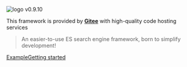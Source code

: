 <!-- _coverpage.md -->
![logo](https://iknow.hs.net/dc1dbd9c-3c6d-463f-98c4-16d186c9ada3.png)
v0.9.10

This framework is provided by [**Gitee**](https://gitee.com/easy-es/easy-es) with high-quality code hosting services

> An easier-to-use ES search engine framework, born to simplify development!


[Example](/en/demo.md)[Getting started](/en/quick-start.md)
